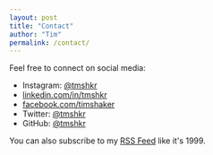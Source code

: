 ```yaml
---
layout: post
title: "Contact"
author: "Tim"
permalink: /contact/
---
```


Feel free to connect on social media:

* Instagram: [@tmshkr](https://www.instagram.com/tmshkr/)
* [linkedin.com/in/tmshkr](https://www.linkedin.com/in/tmshkr)
* [facebook.com/timshaker](https://www.facebook.com/timshaker)
* Twitter: [@tmshkr](https://twitter.com/tmshkr)
* GitHub: [@tmshkr](https://github.com/tmshkr)

You can also subscribe to my [RSS Feed](/feed.xml) like it's 1999.